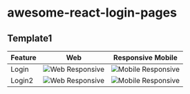# awesome-react-login-pages


## Template1

| Feature       | Web                         | Responsive Mobile                         |
|---------------|-----------------------------|-------------------------------|
| Login   | ![Web Responsive](https://github.com/dvird/awesome-react-login-pages/blob/main/template1/screenshot-web.png)  | ![Mobile Responsive](https://github.com/dvird/awesome-react-login-pages/blob/main/template1/screenshot-mobile.png) |
| Login2   | ![Web Responsive](https://github.com/dvird/awesome-react-login-pages/blob/main/template2/screenshot-web.png)  | ![Mobile Responsive](https://github.com/dvird/awesome-react-login-pages/blob/main/template2/screenshot-mobile.png) |
